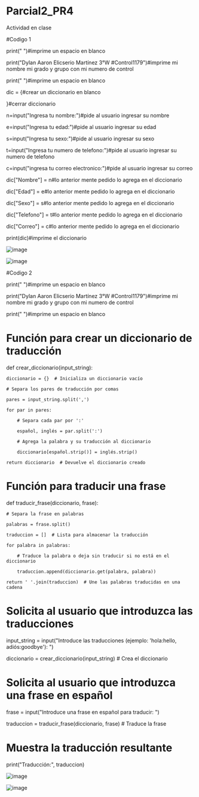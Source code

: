 # Parcial2_PR4
Actividad en clase


#Codigo 1

print(" ")#imprime un espacio en blanco

print("Dylan Aaron Elicserio Martínez 3°W #Control1179")#imprime mi nombre mi grado y grupo con mi numero de control

print(" ")#imprime un espacio en blanco

dic = {#crear un diccionario en blanco

}#cerrar diccionario

n=input("Ingresa tu nombre:")#pide al usuario ingresar su nombre

e=input("Ingresa tu edad:")#pide al usuario ingresar su edad

s=input("Ingresa tu sexo:")#pide al usuario ingresar su sexo

t=input("Ingresa tu numero de telefono:")#pide al usuario ingresar su numero de telefono

c=input("ingresa tu correo electronico:")#pide al usuario ingresar su correo

dic["Nombre"] = n#lo anterior mente pedido lo agrega en el diccionario

dic["Edad"] = e#lo anterior mente pedido lo agrega en el diccionario

dic["Sexo"] = s#lo anterior mente pedido lo agrega en el diccionario

dic["Telefono"] = t#lo anterior mente pedido lo agrega en el diccionario

dic["Correo"] = c#lo anterior mente pedido lo agrega en el diccionario

print(dic)#imprime el diccionario

![image](https://github.com/user-attachments/assets/ecab3972-6377-406e-a1ca-fdf3fb6f4298)

![image](https://github.com/user-attachments/assets/a20bab72-38cd-4824-90f8-20744b23cd97)


#Codigo 2

print(" ")#imprime un espacio en blanco

print("Dylan Aaron Elicserio Martínez 3°W #Control1179")#imprime mi nombre mi grado y grupo con mi numero de control

print(" ")#imprime un espacio en blanco

# Función para crear un diccionario de traducción

def crear_diccionario(input_string):

    diccionario = {}  # Inicializa un diccionario vacío
    
    # Separa los pares de traducción por comas
    
    pares = input_string.split(',')
    
    for par in pares:
    
        # Separa cada par por ':'
        
        español, inglés = par.split(':')
        
        # Agrega la palabra y su traducción al diccionario
        
        diccionario[español.strip()] = inglés.strip()
        
    return diccionario  # Devuelve el diccionario creado

# Función para traducir una frase

def traducir_frase(diccionario, frase):

    # Separa la frase en palabras
    
    palabras = frase.split()
    
    traduccion = []  # Lista para almacenar la traducción
    
    for palabra in palabras:
    
        # Traduce la palabra o deja sin traducir si no está en el diccionario
        
        traduccion.append(diccionario.get(palabra, palabra))
        
    return ' '.join(traduccion)  # Une las palabras traducidas en una cadena
    
# Solicita al usuario que introduzca las traducciones

input_string = input("Introduce las traducciones (ejemplo: 'hola:hello, adiós:goodbye'): ")

diccionario = crear_diccionario(input_string)  # Crea el diccionario

# Solicita al usuario que introduzca una frase en español

frase = input("Introduce una frase en español para traducir: ")

traduccion = traducir_frase(diccionario, frase)  # Traduce la frase

# Muestra la traducción resultante

print("Traducción:", traduccion)

![image](https://github.com/user-attachments/assets/bce6968d-f830-4a3a-9c57-705e1d366544)


![image](https://github.com/user-attachments/assets/54ff594c-f7b7-4fab-b116-e7ebec46c4b8)
